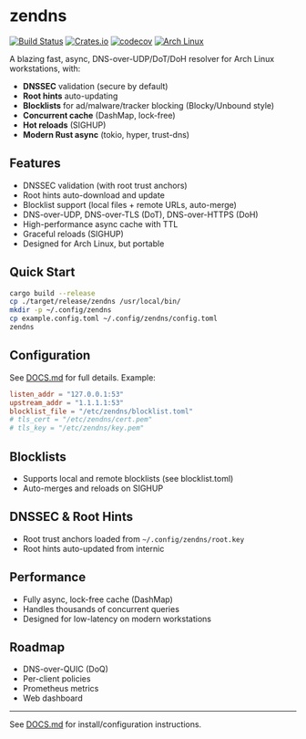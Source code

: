 # zendns

[![Build Status](https://img.shields.io/github/actions/workflow/status/youruser/zendns/ci.yml?branch=main&label=build)](https://github.com/youruser/zendns/actions)
[![Crates.io](https://img.shields.io/crates/v/zendns?label=crates.io)](https://crates.io/crates/zendns)
[![codecov](https://img.shields.io/codecov/c/github/youruser/zendns?label=coverage)](https://codecov.io/gh/youruser/zendns)
[![Arch Linux](https://img.shields.io/badge/arch-linux-blue?logo=arch-linux)](https://archlinux.org/)

A blazing fast, async, DNS-over-UDP/DoT/DoH resolver for Arch Linux workstations, with:
- **DNSSEC** validation (secure by default)
- **Root hints** auto-updating
- **Blocklists** for ad/malware/tracker blocking (Blocky/Unbound style)
- **Concurrent cache** (DashMap, lock-free)
- **Hot reloads** (SIGHUP)
- **Modern Rust async** (tokio, hyper, trust-dns)

## Features
- DNSSEC validation (with root trust anchors)
- Root hints auto-download and update
- Blocklist support (local files + remote URLs, auto-merge)
- DNS-over-UDP, DNS-over-TLS (DoT), DNS-over-HTTPS (DoH)
- High-performance async cache with TTL
- Graceful reloads (SIGHUP)
- Designed for Arch Linux, but portable

## Quick Start
```sh
cargo build --release
cp ./target/release/zendns /usr/local/bin/
mkdir -p ~/.config/zendns
cp example.config.toml ~/.config/zendns/config.toml
zendns
```

## Configuration
See [DOCS.md](./DOCS.md) for full details. Example:
```toml
listen_addr = "127.0.0.1:53"
upstream_addr = "1.1.1.1:53"
blocklist_file = "/etc/zendns/blocklist.toml"
# tls_cert = "/etc/zendns/cert.pem"
# tls_key = "/etc/zendns/key.pem"
```

## Blocklists
- Supports local and remote blocklists (see blocklist.toml)
- Auto-merges and reloads on SIGHUP

## DNSSEC & Root Hints
- Root trust anchors loaded from `~/.config/zendns/root.key`
- Root hints auto-updated from internic

## Performance
- Fully async, lock-free cache (DashMap)
- Handles thousands of concurrent queries
- Designed for low-latency on modern workstations

## Roadmap
- DNS-over-QUIC (DoQ)
- Per-client policies
- Prometheus metrics
- Web dashboard


---

See [DOCS.md](./DOCS.md) for install/configuration instructions.
